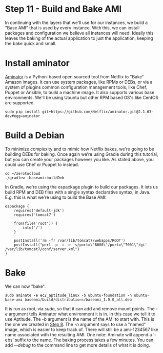 # Step 11 - Build and Bake AMI

In continuing with the layers that we'll use for our instances, we build a "Base AMI" that is used by every instance.
With this, we can install packages and configuration we believe all instances will need.
Ideally this leaves the baking of the actual application to just the application, keeping the bake quick and small.

# Install aminator

<a href="https://github.com/Netflix/aminator" target="_blank">Aminator</a> is a Python-based open sourced tool from Netflix to "Bake" Amazon images.
It can use system packages, like RPMs or DEBs, or via a system of plugins common configuration management tools, like Chef, Puppet or Ansible, to build a machine image.
It also supports various base environments. We'll be using Ubuntu but other RPM based OS's like CentOS are supported.

    sudo pip install git+https://github.com/Netflix/aminator.git@2.1.63-dev#egg=aminator
    
# Build a Debian

To minimize complexity and to mimic how Netflix bakes, we're going to be building DEBs for baking. 
Once again we're using Gradle during this tutorial, but you can create your packages however you like. 
As stated above, you could use Chef or Puppet to instead. 

    cd ~/zerotocloud
    ./gradlew :baseami:buildDeb

In Gradle, we're using the ospackage plugin to build our packages. 
It lets us build RPM and DEB files with a single syntax declarative syntax, in Java.
E.g. this is what we're using to build the Base AMI:

    ospackage {
        requires('default-jdk')
        requires('tomcat7')

        from(file('root')) {
            into('/')
        }

        postInstall('rm -fr /var/lib/tomcat7/webapps/ROOT')
        postInstall("perl -p -i -e 's/port=\"8080\"/port=\"7001\"/gi' /var/lib/tomcat7/conf/server.xml")
    }

# Bake

We can now "bake".

    sudo aminate -e ec2_aptitude_linux -b ubuntu-foundation -n ubuntu-base-ami baseami/build/distributions/baseami_1.0.0_all.deb

It is run as root, via _sudo_, so that it can add and remove mount points.
The _-e_ argument tells Aminator what environment it is in.  In this case we tell it to use Aptitude.
The _-b_ argument is the name of the AMI to start with. This is the one we created in [Step 8](FoundationAMI.d).
The _-n_ argument says to use a "named" image, which is easier to keep track of. There will still be a ami-1234567 like name associated with the resulting AMI.
One note: Aminate will append a ‘-ebs’ suffix to the name. 
The baking process takes a few minutes. You can add _--debug_ to the command line to get more details of what it is doing.
